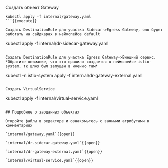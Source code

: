 Создать объект Gateway

```
kubectl apply -f internal/gateway.yaml
```{{execute}}

Создать DestinationRule для участка Sidecar->Egress Gateway, оно будет работать на сайдкарах в неймспейсе default

```
kubectl apply -f internal/dr-sidecar-gateway.yaml
```{{execute}}

Создать DestinationRule для участка Egress Gateway->Внешний сервис. *Обратите внимание, что это правило создается в неймспейсе istio-system, тк шлюз был запущен в именно там*

```
kubectl -n istio-system apply -f internal/dr-gateway-external.yaml
```{{execute}}

Создать VirtualService

```
kubectl apply -f internal/virtual-service.yaml
```{{execute}}

## Подробнее о заоданных объектах

Откройте файлы в редакторе и ознакомьтесь с важными атрибутами в комментариях

`internal/gateway.yaml`{{open}}

`internal/dr-sidecar-gateway.yaml`{{open}}

`internal/dr-gateway-external.yaml`{{open}}

`internal/virtual-service.yaml`{{open}}
